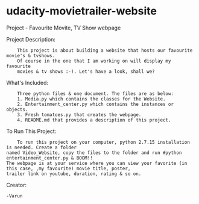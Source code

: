 # udacity-movietrailer-website
Project - Favourite Movite, TV Show webpage

Project Description:

        This project is about building a website that hosts our favourite movie's & tvshows. 
		Of course in the one that I am working on will display my favourite
        movies & tv shows :-). Let's have a look, shall we?

What's Included:

        Three python files & one document. The files are as below:
        1. Media.py which contains the classes for the Website.
        2. Entertainment_center.py which contains the instances or objects.
        3. Fresh_tomatoes.py that creates the webpage.
        4. README.md that provides a description of this project.

To Run This Project:

        To run this project on your computer, python 2.7.15 installation is needed. Create a folder 
	named Video_Website, copy the files to the folder and run #python entertainment_center.py & BOOM!! 
	The webpage is at your service where you can view your favorite (in this case, ,my favourite) movie title, poster,
	trailer link on youtube, duration, rating & so on.

Creator:

	-Varun

